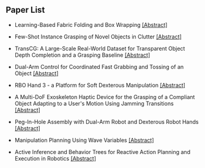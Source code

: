 ## Paper List

- Learning-Based Fabric Folding and Box Wrapping
[[Abstract]](https://events.infovaya.com/presentation?id=91979)

- Few-Shot Instance Grasping of Novel Objects in Clutter
[[Abstract]](https://events.infovaya.com/presentation?id=91982)

- TransCG: A Large-Scale Real-World Dataset for Transparent Object Depth Completion and a Grasping Baseline
[[Abstract]](https://events.infovaya.com/presentation?id=91985)

- Dual-Arm Control for Coordinated Fast Grabbing and Tossing of an Object
[[Abstract]](https://events.infovaya.com/presentation?id=91988)

- RBO Hand 3 - a Platform for Soft Dexterous Manipulation
[[Abstract]](https://events.infovaya.com/presentation?id=91991)

- A Multi-DoF Exoskeleton Haptic Device for the Grasping of a Compliant Object Adapting to a User's Motion Using Jamming Transitions
[[Abstract]](https://events.infovaya.com/presentation?id=91994)

- Peg-In-Hole Assembly with Dual-Arm Robot and Dexterous Robot Hands
[[Abstract]](https://events.infovaya.com/presentation?id=91997)

- Manipulation Planning Using Wave Variables
[[Abstract]](https://events.infovaya.com/presentation?id=92000)

- Active Inference and Behavior Trees for Reactive Action Planning and Execution in Robotics
[[Abstract]](https://events.infovaya.com/presentation?id=92003)

